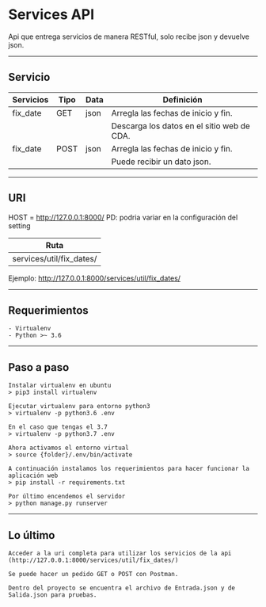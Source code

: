 Services API
============
Api que entrega servicios de manera RESTful, solo recibe json y devuelve json.

-------------------------------
Servicio
-------------------------------

| Servicios   | Tipo       | Data                    | Definición                                 |
|-------------|------------|-------------------------|--------------------------------------------|
| fix_date    | GET        | json                    | Arregla las fechas de inicio y fin.        |
|             |            |                         | Descarga los datos en el sitio web de CDA. |
| fix_date    | POST       | json                    | Arregla las fechas de inicio y fin.        |
|             |            |                         | Puede recibir un dato json.                |

-------------------------------
URI
-------------------------------
HOST = http://127.0.0.1:8000/ 
PD: podria variar en la configuración del setting

| Ruta                                                       |
|------------------------------------------------------------|
| services/util/fix_dates/                                   |

Ejemplo: http://127.0.0.1:8000/services/util/fix_dates/

-------------------------------
Requerimientos
-------------------------------
    - Virtualenv
    - Python >~ 3.6

-------------------------------
Paso a paso
-------------------------------
    Instalar virtualenv en ubuntu
    > pip3 install virtualenv

    Ejecutar virtualenv para entorno python3
    > virtualenv -p python3.6 .env

    En el caso que tengas el 3.7
    > virtualenv -p python3.7 .env

    Ahora activamos el entorno virtual
    > source {folder}/.env/bin/activate

    A continuación instalamos los requerimientos para hacer funcionar la aplicación web
    > pip install -r requirements.txt

    Por último encendemos el servidor
    > python manage.py runserver

-------------------------------
Lo último
-------------------------------
    Acceder a la uri completa para utilizar los servicios de la api (http://127.0.0.1:8000/services/util/fix_dates/)
    
    Se puede hacer un pedido GET o POST con Postman.

    Dentro del proyecto se encuentra el archivo de Entrada.json y de Salida.json para pruebas.
